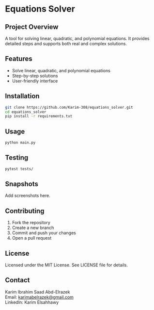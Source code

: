 # Equations Solver

## Project Overview
A tool for solving linear, quadratic, and polynomial equations. It provides detailed steps and supports both real and complex solutions.

## Features
- Solve linear, quadratic, and polynomial equations
- Step-by-step solutions
- User-friendly interface

## Installation
```bash
git clone https://github.com/Karim-308/equations_solver.git
cd equations_solver
pip install -r requirements.txt
```

## Usage
```bash
python main.py
```

## Testing
```bash
pytest tests/
```

## Snapshots
Add screenshots here.

## Contributing
1. Fork the repository
2. Create a new branch
3. Commit and push your changes
4. Open a pull request

## License
Licensed under the MIT License. See LICENSE file for details.

## Contact
Karim Ibrahim Saad Abd-Elrazek  
Email: karimabelrazek@gmail.com  
LinkedIn: Karim Elsahhawy